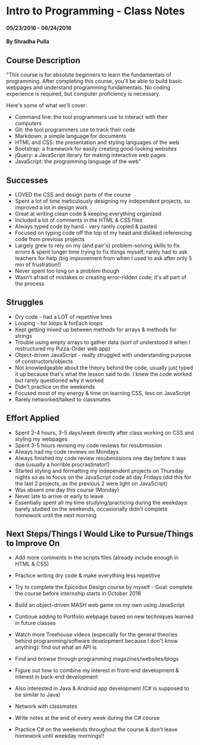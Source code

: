 # Intro to Programming - Class Notes

#### 05/23/2016 - 06/24/2016

#### By Shradha Pulla

## Course Description

"This course is for absolute beginners to learn the fundamentals of programming. After completing this course, you'll be able to build basic webpages and understand programming fundamentals. No coding experience is required, but computer proficiency is necessary.

Here's some of what we'll cover:
* Command line: the tool programmers use to interact with their computers
* Git: the tool programmers use to track their code
* Markdown: a simple language for documents
* HTML and CSS: the presentation and styling languages of the web
* Bootstrap: a framework for easily creating good-looking websites
* jQuery: a JavaScript library for making interactive web pages
* JavaScript: the programming language of the web"

## Successes
* LOVED the CSS and design parts of the course
* Spent a lot of time meticulously designing my independent projects, so improved a lot in design work
* Great at writing clean code & keeping everything organized
* Included a lot of comments in the HTML & CSS files
* Always typed code by hand - very rarely copied & pasted
* Focused on typing code off the top of my head and disliked referencing code from previous projects
* Largely grew to rely on my (and pair's) problem-solving skills to fix errors & spent longer time trying to fix things myself; rarely had to ask teachers for help (big improvement from when I used to ask after only 5 min of frustration!)
* Never spent too long on a problem though
* Wasn't afraid of mistakes or creating error-ridden code; it's all part of the process

## Struggles
* Dry code - had a LOT of repetitive lines
* Looping - for loops & forEach loops
* Kept getting mixed up between methods for arrays & methods for strings
* Trouble using empty arrays to gather data (sort of understood it when I restructured my Pizza-Order web app)
* Object-driven JavaScript - really struggled with understanding purpose of constructors/objects
* Not knowledgeable about the theory behind the code, usually just typed it up because that's what the lesson said to do. I knew the code worked but rarely questioned why it worked
* Didn't practice on the weekends
* Focused most of my energy & time on learning CSS, less on JavaScript
* Rarely networked/talked to classmates

## Effort Applied
* Spent 2-4 hours, 3-5 days/week directly after class working on CSS and styling my webpages
* Spent 3-5 hours revising my code reviews for resubmission
* Always had my code reviews on Mondays
* Always finished my code review resubmissions one day before it was due (usually a horrible procrastinator!)
* Started styling and formatting my independent projects on Thursday nights so as to focus on the JavaScript code all day Fridays (did this for the last 2 projects, as the previous 2 were light on JavaScript)
* Was absent one day this course (Monday)
* Never late to arrive or early to leave
* Essentially spent all my time studying/practicing during the weekdays: barely studied on the weekends, occasionally didn't complete homework until the next morning

## Next Steps/Things I Would Like to Pursue/Things to Improve On
* Add more comments in the scripts files (already include enough in HTML & CSS)
* Practice writing dry code & make everything less repetitive
* Try to complete the Epicodus Design course by myself - Goal: complete the course before internship starts in October 2016
* Build an object-driven MASH web game on my own using JavaScript
* Continue adding to Portfolio webpage based on new techniques learned in future classes
* Watch more Treehouse videos (especially for the general theories behind programming/software development because I don't know anything): find out what an API is
* Find and browse through programming magazines/websites/blogs
* Figure out how to  combine my interest in front-end development & interest in back-end development
* Also interested in Java & Android app development (C# is supposed to be similar to Java)
* Network with classmates

* Write notes at the end of every week during the C# course
* Practice C# on the weekends throughout the course & don't leave homework until weekday mornings!!
